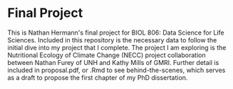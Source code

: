 # Final Project

This is Nathan Hermann's final project for BIOL 806: Data Science for Life Sciences. Included in this repository is the necessary data to follow the initial dive into my project that I complete. The project I am exploring is the Nutritional Ecology of Climate Change (NECC) project collaboration between Nathan Furey of UNH and Kathy Mills of GMRI. Further detail is included in proposal.pdf, or .Rmd to see behind-the-scenes, which serves as a draft to propose the first chapter of my PhD dissertation.
